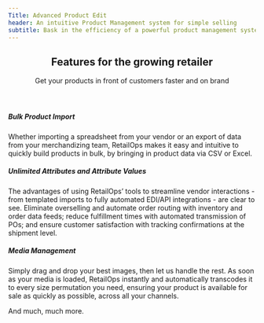 ```yaml
---
Title: Advanced Product Edit
header: An intuitive Product Management system for simple selling
subtitle: Bask in the efficiency of a powerful product management system, with a single product catalog supporting unlimited sales channels and the fastest time-to-live in the industry.
---
```

<section class="section pt-5 pb-3">
    <div class="container">
        <div class="row">
            <div class="col-md-8 mx-auto text-center mb-5">
                <header>
                    <h2 class="text-primary">Features for the growing retailer</h2> 
                    <p class="lead text-black-50">Get your products in front of customers faster and on brand</p>
                </header>
            </div>
        </div>
        <div class="row">
            <div class="col-md-4">
                <h5 class="font-weight-bold">Bulk Product Import</h5>
                <p class="text-muted">Whether importing a spreadsheet from your vendor or an export of data from your merchandizing team, RetailOps makes it easy and intuitive to quickly build products in bulk, by bringing in product data via CSV or Excel.</p>
            </div>
            <div class="col-md-4">
                <h5 class="font-weight-bold">Unlimited Attributes and Attribute Values</h5>
                <p class="text-muted">The advantages of using RetailOps’ tools to streamline vendor interactions - from templated imports to fully automated EDI/API integrations - are clear to see. Eliminate overselling and automate order routing with inventory and order data feeds; reduce fulfillment times with automated transmission of POs; and ensure customer satisfaction with tracking confirmations at the shipment level.</p>
            </div>
            <div class="col-md-4">
                <h5 class="font-weight-bold">Media Management</h5>
                <p class="text-muted">Simply drag and drop your best images, then let us handle the rest. As soon as your media is loaded, RetailOps instantly and automatically transcodes it to every size permutation you need, ensuring your product is available for sale as quickly as possible, across all your channels.</p>
            </div>
        </div> 
        <p class="text-center mt-5">And much, much more.</p>
    </div>
</section>
